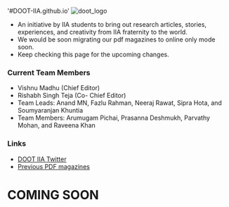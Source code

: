 '#DOOT-IIA.github.io'
![doot_logo](https://user-images.githubusercontent.com/114899566/193510698-f4f59b37-f833-4584-a423-3a92b555799f.png)
- An initiative by IIA students to bring out research articles, stories, experiences, and creativity from IIA fraternity to the world.
- We would be soon migrating our pdf magazines to online only mode soon.
- Keep checking this page for the upcoming changes.
### <it> Current Team Members </it>
- Vishnu Madhu (Chief Editor)
- Rishabh Singh Teja (Co- Chief Editor)
- Team Leads: Anand MN, Fazlu Rahman, Neeraj Rawat, Sipra Hota, and Soumyaranjan Khuntia
- Team Members: Arumugam Pichai, Prasanna Deshmukh, Parvathy Mohan, and Raveena Khan

### Links
- <a href="https://twitter.com/doot_iia"> DOOT IIA Twitter </a>
- <a href="https://www.iiap.res.in/?q=e_magazine"> Previous PDF magazines </a>

# COMING SOON
